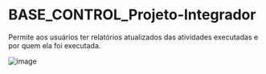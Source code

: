 # BASE_CONTROL_Projeto-Integrador
Permite aos usuários ter relatórios atualizados das atividades executadas e por quem ela foi executada.

![image](https://github.com/Maycolino/BASE_CONTROL_Projeto-Integrador/assets/142109307/43de739e-3319-4811-8d88-a3c03d211f67)


